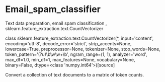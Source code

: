 # Email_spam_classifier
Text data preparation, email spam classification , sklearn.feature_extraction.text.CountVectorizer



class sklearn.feature_extraction.text.CountVectorizer(*, input='content', encoding='utf-8', decode_error='strict', strip_accents=None, lowercase=True, preprocessor=None, tokenizer=None, stop_words=None, token_pattern='(?u)\b\w\w+\b', ngram_range=(1, 1), analyzer='word', max_df=1.0, min_df=1, max_features=None, vocabulary=None, binary=False, dtype=<class 'numpy.int64'>)[source]


Convert a collection of text documents to a matrix of token counts.
